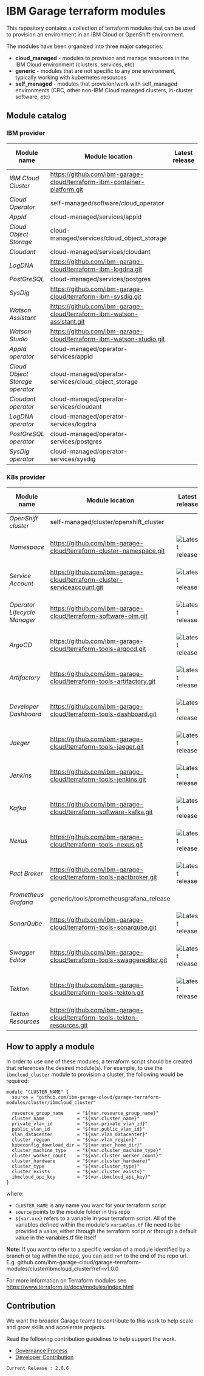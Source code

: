 # IBM Garage terraform modules

This repository contains a collection of terraform modules that
can be used to provision an environment in an IBM Cloud or OpenShift
environment.

The modules have been organized into three major categories:
- **cloud_managed** - modules to provision and manage resources in the IBM Cloud environment (clusters, services, etc)
- **generic** - modules that are not specific to any one environment, typically working with kubernetes resources
- **self_managed** - modules that provision/work with self_managed environments (CRC, other non-IBM Cloud managed clusters, in-cluster software, etc)

## Module catalog

### IBM provider

| **Module name**                 | **Module location** | **Latest release** | **Last build status** |
|---------------------------------|---------------------|--|--|
| *IBM Cloud Cluster*             | https://github.com/ibm-garage-cloud/terraform-ibm-container-platform.git| | |
| *Cloud Operator*                | self-managed/software/cloud_operator | | |
| *AppId*                         | cloud-managed/services/appid | | |
| *Cloud Object Storage*          | cloud-managed/services/cloud_object_storage | | |
| *Cloudant*                      | cloud-managed/services/cloudant | | |
| *LogDNA*                        | https://github.com/ibm-garage-cloud/terraform-ibm-logdna.git | | |
| *PostGreSQL*                    | cloud-managed/services/postgres | | |
| *SysDig*                        | https://github.com/ibm-garage-cloud/terraform-ibm-sysdig.git | | |
| *Watson Assistant*              | https://github.com/ibm-garage-cloud/terraform-ibm-watson-assistant.git | | |
| *Watson Studio*                 | https://github.com/ibm-garage-cloud/terraform-ibm-watson-studio.git | | |
| *AppId operator*                | cloud-managed/operator-services/appid | | |
| *Cloud Object Storage operator* | cloud-managed/operator-services/cloud_object_storage | | |
| *Cloudant operator*             | cloud-managed/operator-services/cloudant | | |
| *LogDNA operator*               | cloud-managed/operator-services/logdna | | |
| *PostGreSQL operator*           | cloud-managed/operator-services/postgres | | |
| *SysDig operator*               | cloud-managed/operator-services/sysdig | | |

### K8s provider

| **Module name**                 | **Module location** | **Latest release** | **Last build status** |
|---------------------------------|---------------------|--|--|
| *OpenShift cluster* | self-managed/cluster/openshift_cluster | | |
| *Namespace* | https://github.com/ibm-garage-cloud/terraform-cluster-namespace.git | ![Latest release](https://img.shields.io/github/v/release/ibm-garage-cloud/terraform-cluster-namespace?sort=semver) | ![Verify and release module](https://github.com/ibm-garage-cloud/terraform-cluster-namespace/workflows/Verify%20and%20release%20module/badge.svg) |
| *Service Account* | https://github.com/ibm-garage-cloud/terraform-cluster-serviceaccount.git | ![Latest release](https://img.shields.io/github/v/release/ibm-garage-cloud/terraform-cluster-serviceaccount?sort=semver) | ![Verify and release module](https://github.com/ibm-garage-cloud/terraform-cluster-serviceaccount/workflows/Verify%20and%20release%20module/badge.svg) |
| *Operator Lifecycle Manager* | https://github.com/ibm-garage-cloud/terraform-software-olm.git | ![Latest release](https://img.shields.io/github/v/release/ibm-garage-cloud/terraform-software-olm?sort=semver) | ![Verify and release module](https://github.com/ibm-garage-cloud/terraform-software-olm/workflows/Verify%20and%20release%20module/badge.svg) |
| *ArgoCD* | https://github.com/ibm-garage-cloud/terraform-tools-argocd.git | ![Latest release](https://img.shields.io/github/v/release/ibm-garage-cloud/terraform-tools-argocd?sort=semver) | ![Verify and release module](https://github.com/ibm-garage-cloud/terraform-tools-argocd/workflows/Verify%20and%20release%20module/badge.svg) | 
| *Artifactory* | https://github.com/ibm-garage-cloud/terraform-tools-artifactory.git | ![Latest release](https://img.shields.io/github/v/release/ibm-garage-cloud/terraform-tools-artifactory?sort=semver) | ![Verify and release module](https://github.com/ibm-garage-cloud/terraform-tools-artifactory/workflows/Verify%20and%20release%20module/badge.svg) |
| *Developer Dashboard* | https://github.com/ibm-garage-cloud/terraform-tools-dashboard.git | ![Latest release](https://img.shields.io/github/v/release/ibm-garage-cloud/terraform-tools-dashboard?sort=semver) | ![Verify and release module](https://github.com/ibm-garage-cloud/terraform-tools-dashboard/workflows/Verify%20and%20release%20module/badge.svg) |
| *Jaeger* | https://github.com/ibm-garage-cloud/terraform-tools-jaeger.git | ![Latest release](https://img.shields.io/github/v/release/ibm-garage-cloud/terraform-tools-jaeger?sort=semver) | ![Verify and release module](https://github.com/ibm-garage-cloud/terraform-tools-jaeger/workflows/Verify%20and%20release%20module/badge.svg) | 
| *Jenkins* | https://github.com/ibm-garage-cloud/terraform-tools-jenkins.git | ![Latest release](https://img.shields.io/github/v/release/ibm-garage-cloud/terraform-tools-jenkins?sort=semver) | ![Verify and release module](https://github.com/ibm-garage-cloud/terraform-tools-jenkins/workflows/Verify%20and%20release%20module/badge.svg) |
| *Kafka* | https://github.com/ibm-garage-cloud/terraform-software-kafka.git | ![Latest release](https://img.shields.io/github/v/release/ibm-garage-cloud/terraform-software-kafka?sort=semver) | ![Verify and release module](https://github.com/ibm-garage-cloud/terraform-software-kafka/workflows/Verify%20and%20release%20module/badge.svg) |
| *Nexus* | https://github.com/ibm-garage-cloud/terraform-tools-nexus.git | ![Latest release](https://img.shields.io/github/v/release/ibm-garage-cloud/terraform-tools-nexus?sort=semver) | ![Verify and release module](https://github.com/ibm-garage-cloud/terraform-tools-nexus/workflows/Verify%20and%20release%20module/badge.svg) |
| *Pact Broker* | https://github.com/ibm-garage-cloud/terraform-tools-pactbroker.git | ![Latest release](https://img.shields.io/github/v/release/ibm-garage-cloud/terraform-tools-pactbroker?sort=semver) | ![Verify and release module](https://github.com/ibm-garage-cloud/terraform-tools-pactbroker/workflows/Verify%20and%20release%20module/badge.svg) |
| *Prometheus Grafana* | generic/tools/prometheusgrafana_release | | |
| *SonarQube* | https://github.com/ibm-garage-cloud/terraform-tools-sonarqube.git | ![Latest release](https://img.shields.io/github/v/release/ibm-garage-cloud/terraform-tools-sonarqube?sort=semver) | ![Verify and release module](https://github.com/ibm-garage-cloud/terraform-tools-sonarqube/workflows/Verify%20and%20release%20module/badge.svg) |
| *Swagger Editor* | https://github.com/ibm-garage-cloud/terraform-tools-swaggereditor.git | ![Latest release](https://img.shields.io/github/v/release/ibm-garage-cloud/terraform-tools-swaggereditor?sort=semver) | ![Verify and release module](https://github.com/ibm-garage-cloud/terraform-tools-swaggereditor/workflows/Verify%20and%20release%20module/badge.svg) |
| *Tekton* | https://github.com/ibm-garage-cloud/terraform-tools-tekton.git | ![Latest release](https://img.shields.io/github/v/release/ibm-garage-cloud/terraform-tools-tekton?sort=semver) | ![Verify and release module](https://github.com/ibm-garage-cloud/terraform-tools-tekton/workflows/Verify%20and%20release%20module/badge.svg) |
| *Tekton Resources* | https://github.com/ibm-garage-cloud/terraform-tools-tekton-resources.git | | |

## How to apply a module

In order to use one of these modules, a terraform script should be created that references the desired module(s). For example, to use the `ibmcloud_cluster` module to provision a cluster, the following would be required:

```
module "CLUSTER_NAME" {
  source = "github.com/ibm-garage-cloud/garage-terraform-modules/cluster/ibmcloud_cluster"

  resource_group_name     = "${var.resource_group_name}"
  cluster_name            = "${var.cluster_name}"
  private_vlan_id         = "${var.private_vlan_id}"
  public_vlan_id          = "${var.public_vlan_id}"
  vlan_datacenter         = "${var.vlan_datacenter}"
  cluster_region          = "${var.vlan_region}"
  kubeconfig_download_dir = "${var.user_home_dir}"
  cluster_machine_type    = "${var.cluster_machine_type}"
  cluster_worker_count    = "${var.cluster_worker_count}"
  cluster_hardware        = "${var.cluster_hardware}"
  cluster_type            = "${var.cluster_type}"
  cluster_exists          = "${var.cluster_exists}"
  ibmcloud_api_key        = "${var.ibmcloud_api_key}"
}
```

where:
- `CLUSTER_NAME` is any name you want for your terraform script
- `source` points to the module folder in this repo
- `${var.xxx}` refers to a variable in your terraform script. All of the variables defined within the module's `variables.tf` file need to be provided a value, either through the terraform script or through a default value in the variables.tf file itself

**Note:** If you want to refer to a specific version of a module identified by a branch or tag within the repo, you can add `ref` to the end of the repo url. E.g. github.com/ibm-garage-cloud/garage-terraform-modules/cluster/ibmcloud_cluster?ref=v1.0.0

For more information on Terraform modules see https://www.terraform.io/docs/modules/index.html

## Contribution

We want the broader Garage teams to contribute to this work to help scale and grow skills and accelerate projects.

Read the following contribution guidelines to help support the work.

- [Governance Process](./governance.md)
- [Developer Contribution](./developer_contribution.md)

```
Current Release : 2.0.6
```


